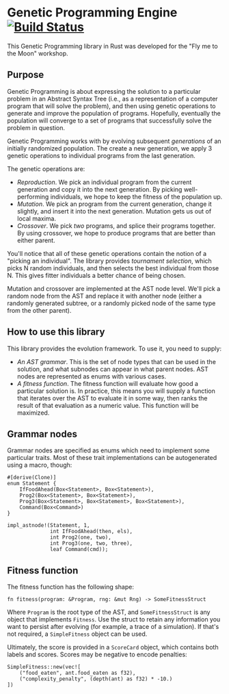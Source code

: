 Genetic Programming Engine[![Build Status](https://travis-ci.org/darwins-challenge/moonlander-gp.svg?branch=master)](https://travis-ci.org/darwins-challenge/moonlander-gp)
==========================

This Genetic Programming library in Rust was developed for the "Fly me to the
Moon" workshop.

Purpose
-------

Genetic Programming is about expressing the solution to a particular problem in
an Abstract Syntax Tree (i.e., as a representation of a computer program that
will solve the problem), and then using genetic operations to generate and
improve the population of programs. Hopefully, eventually the population will
converge to a set of programs that successfully solve the problem in question.

Genetic Programming works with by evolving subsequent _generations_ of an
initially randomized population. The create a new generation, we apply
3 genetic operations to individual programs from the last generation.

The genetic operations are:

- *Reproduction*. We pick an individual program from the current generation and
  copy it into the next generation. By picking well-performing individuals,
  we hope to keep the fitness of the population up.
- *Mutation*. We pick an program from the current generation, change it
  slightly, and insert it into the next generation. Mutation gets us out of
  local maxima.
- *Crossover*. We pick _two_ programs, and splice their programs together.  By
  using crossover, we hope to produce programs that are better than either
  parent.

You'll notice that all of these genetic operations contain the notion of a
"picking an individual". The library provides _tournament selection_, which
picks N random individuals, and then selects the best individual from those N.
This gives fitter individuals a better chance of being chosen.

Mutation and crossover are implemented at the AST node level. We'll pick a
random node from the AST and replace it with another node (either a randomly
generated subtree, or a randomly picked node of the same type from the other
parent).

How to use this library
-----------------------

This library provides the evolution framework. To use it, you need to supply:

- *An AST grammar*. This is the set of node types that can be used in the
  solution, and what subnodes can appear in what parent nodes. AST nodes are
  represented as enums with various cases.
- *A fitness function*. The fitness function will evaluate how good a particular
  solution is. In practice, this means you will supply a function that iterates
  over the AST to evaluate it in some way, then ranks the result of that
  evaluation as a numeric value. This function will be maximized.

Grammar nodes
-------------

Grammar nodes are specified as enums which need to implement some particular
traits. Most of these trait implementations can be autogenerated using a macro,
though:

    #[derive(Clone)]
    enum Statement {
        IfFoodAhead(Box<Statement>, Box<Statement>),
        Prog2(Box<Statement>, Box<Statement>),
        Prog3(Box<Statement>, Box<Statement>, Box<Statement>),
        Command(Box<Command>)
    }

    impl_astnode!(Statement, 1,
                  int IfFoodAhead(then, els),
                  int Prog2(one, two),
                  int Prog3(one, two, three),
                  leaf Command(cmd));

Fitness function
----------------

The fitness function has the following shape:

    fn fitness(program: &Program, rng: &mut Rng) -> SomeFitnessStruct

Where `Program` is the root type of the AST, and `SomeFitnessStruct` is any
object that implements `Fitness`. Use the struct to retain any information you
want to persist after evolving (for example, a trace of a simulation). If that's
not required, a `SimpleFitness` object can be used.

Ultimately, the score is provided in a `ScoreCard` object, which contains both
labels and scores. Scores may be negative to encode penalties:

    SimpleFitness::new(vec![
        ("food_eaten", ant.food_eaten as f32),
        ("complexity_penalty", (depth(ant) as f32) * -10.)
    ])

